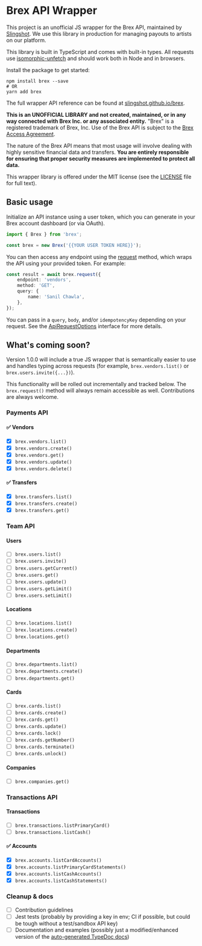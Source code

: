 # Brex API Wrapper

This project is an unofficial JS wrapper for the Brex API, maintained by [Slingshot](https://github.com/slingshot). We use this library in production for managing payouts to artists on our platform.

This library is built in TypeScript and comes with built-in types. All requests use [isomorphic-unfetch](https://www.npmjs.com/package/isomorphic-unfetch) and should work both in Node and in browsers.

Install the package to get started:
```shell
npm install brex --save
# OR
yarn add brex
```

The full wrapper API reference can be found at [slingshot.github.io/brex](https://slingshot.github.io/brex/).

**This is an UNOFFICIAL LIBRARY and not created, maintained, or in any way connected with Brex Inc. or any associated entity.** "Brex" is a registered trademark of Brex, Inc. Use of the Brex API is subject to the [Brex Access Agreement](https://www.brex.com/legal/developer-portal/).

The nature of the Brex API means that most usage will involve dealing with highly sensitive financial data and transfers. **You are entirely responsible for ensuring that proper security measures are implemented to protect all data.**

This wrapper library is offered under the MIT license (see the [LICENSE](LICENSE) file for full text).

## Basic usage

Initialize an API instance using a user token, which you can generate in your Brex account dashboard (or via OAuth).

```typescript
import { Brex } from 'brex';

const brex = new Brex('{{YOUR USER TOKEN HERE}}');
```

You can then access any endpoint using the [request](https://slingshot.github.io/brex/classes/Brex.html#request) method, which wraps the API using your provided token. For example:

```typescript
const result = await brex.request({
    endpoint: 'vendors',
    method: 'GET',
    query: {
        name: 'Sanil Chawla',
    },
});
```

You can pass in a `query`, `body`, and/or `idempotencyKey` depending on your request. See the [ApiRequestOptions](https://slingshot.github.io/brex/interfaces/ApiRequestOptions.html) interface for more details.


## What's coming soon?

Version 1.0.0 will include a true JS wrapper that is semantically easier to use and handles typing across requests (for example, `brex.vendors.list()` or `brex.users.invite({...})`).

This functionality will be rolled out incrementally and tracked below. The `brex.request()` method will always remain accessible as well. Contributions are always welcome.

### Payments API

#### ✅ Vendors

- [x] `brex.vendors.list()`
- [x] `brex.vendors.create()`
- [x] `brex.vendors.get()`
- [x] `brex.vendors.update()`
- [x] `brex.vendors.delete()`

#### ✅ Transfers

- [x] `brex.transfers.list()`
- [x] `brex.transfers.create()`
- [x] `brex.transfers.get()`

### Team API

#### Users

- [ ] `brex.users.list()`
- [ ] `brex.users.invite()`
- [ ] `brex.users.getCurrent()`
- [ ] `brex.users.get()`
- [ ] `brex.users.update()`
- [ ] `brex.users.getLimit()`
- [ ] `brex.users.setLimit()`

#### Locations

- [ ] `brex.locations.list()`
- [ ] `brex.locations.create()`
- [ ] `brex.locations.get()`

#### Departments

- [ ] `brex.departments.list()`
- [ ] `brex.departments.create()`
- [ ] `brex.departments.get()`

#### Cards

- [ ] `brex.cards.list()`
- [ ] `brex.cards.create()`
- [ ] `brex.cards.get()`
- [ ] `brex.cards.update()`
- [ ] `brex.cards.lock()`
- [ ] `brex.cards.getNumber()`
- [ ] `brex.cards.terminate()`
- [ ] `brex.cards.unlock()`

#### Companies

- [ ] `brex.companies.get()`

### Transactions API

#### Transactions

- [ ] `brex.transactions.listPrimaryCard()`
- [ ] `brex.transactions.listCash()`

#### ✅ Accounts

- [x] `brex.accounts.listCardAccounts()`
- [x] `brex.accounts.listPrimaryCardStatements()`
- [x] `brex.accounts.listCashAccounts()`
- [x] `brex.accounts.listCashStatements()`

### Cleanup & docs

- [ ] Contribution guidelines
- [ ] Jest tests (probably by providing a key in env; CI if possible, but could be tough without a test/sandbox API key)
- [ ] Documentation and examples (possibly just a modified/enhanced version of the [auto-generated TypeDoc docs](https://slingshot.github.io/brex))
